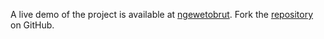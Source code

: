 A live demo of the project is available at [ngewetobrut](https://ngewetobrut.pages.dev).
Fork the [repository](https://github.com/polastimirsa) on GitHub.